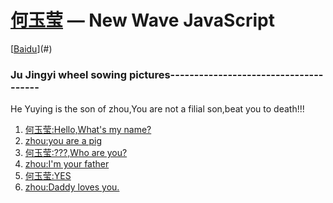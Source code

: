 [何玉莹](http://zzhou.3vdo.club) — New Wave JavaScript
==================================================

[[Baidu](#)](#)

### Ju Jingyi wheel sowing pictures--------------------------------------

 He Yuying is the son of zhou,You are not a filial son,beat you to death!!!


1. [何玉莹:Hello,What's my name?](#)
2. [zhou:you are a pig](#)
3. [何玉莹:???,Who are you?](#)
4. [zhou:I'm your father](#)
5. [何玉莹:YES](#)
6. [zhou:Daddy loves you.](#)



